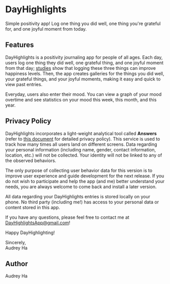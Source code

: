# DayHighlights
Simple positivity app! Log one thing you did well, one thing you're grateful for, and one joyful moment from today.

## Features
DayHighlights is a positivity journaling app for people of all ages. Each day, users log one thing they did well, one grateful thing, and one joyful moment from that day; [studies](https://optionb.org/articles/write-down-positive-moments) show that logging these three things can improve happiness levels. Then, the app creates galleries for the things you did well, your grateful things, and your joyful moments, making it easy and quick to view past entries. 

Everyday, users also enter their mood. You can view a graph of your mood overtime and see statistics on your mood this week, this month, and this year. 

## Privacy Policy
DayHighlights incorporates a light-weight analytical tool called <b>Answers</b> (refer to [this document](https://answers.io/img/onepager/privacy.pdf) for detailed privacy policy). This service is used to track how many times all users land on different screens. Data regarding your personal information (including name, gender, contact information, location, etc.) will not be collected. Your identity will not be linked to any of the observed behaviors.

The only purpose of collecting user behavior data for this version is to improve user experience and guide development for the next release. If you do not wish to participate and help the app (and me) better understand your needs, you are always welcome to come back and install a later version.

All data regarding your DayHighlights entries is stored locally on your phone. No third party (including me!) has access to your personal data or content stored in this app.

If you have any questions, please feel free to contact me at DayHighlightsApp@gmail.com!

Happy DayHighlighting!

Sincerely, <br>
Audrey Ha

## Author
Audrey Ha

